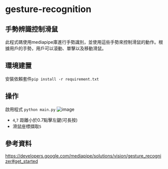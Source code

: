 # gesture-recognition 

## 手勢辨識控制滑鼠
此程式碼使用mediapipe庫進行手勢識別，並使用這些手勢來控制滑鼠的動作。根據用戶的手勢，用戶可以滾動、單擊以及移動滑鼠。

## 環境建置
安裝依賴套件`pip install -r requirement.txt` 


## 操作
啟用程式 `python main.py`
![image](https://github.com/bensonbs/gesture-recognition/assets/120996184/9589e2b9-8096-4b1e-9668-ee48bd3db351)
- `4`,`7` 距離小於0.7點擊左鍵(可長按)
- 滑鼠座標擷取`5`

## 參考資料
https://developers.google.com/mediapipe/solutions/vision/gesture_recognizer#get_started
